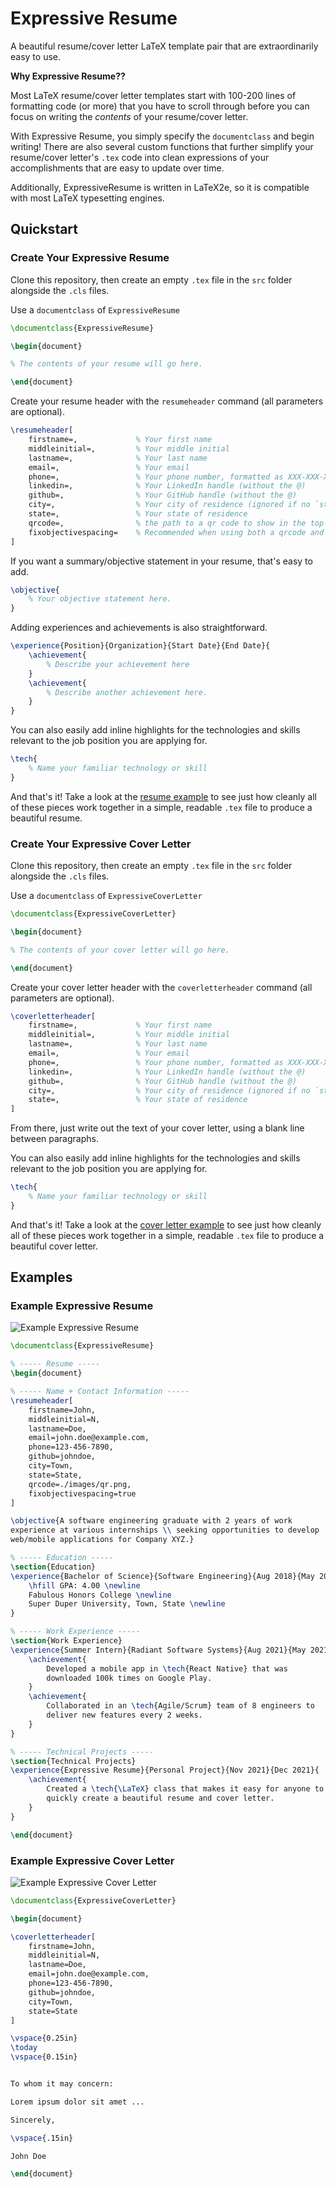 # Expressive Resume

A beautiful resume/cover letter LaTeX template pair that are extraordinarily easy to use.

**Why Expressive Resume??**

Most LaTeX resume/cover letter templates start with 100-200 lines of
formatting code (or more) that you have to scroll through before you
can focus on writing the _contents_ of your resume/cover letter.

With Expressive Resume, you simply specify the `documentclass` and
begin writing! There are also several custom functions that further
simplify your resume/cover letter's `.tex` code into clean expressions
of your accomplishments that are easy to update over time.

Additionally, ExpressiveResume is written in LaTeX2e, so it is
compatible with most LaTeX typesetting engines.

## Quickstart

### Create Your Expressive Resume

Clone this repository, then create an empty `.tex` file in the `src`
folder alongside the `.cls` files.

Use a `documentclass` of `ExpressiveResume`
```tex
\documentclass{ExpressiveResume}

\begin{document}

% The contents of your resume will go here.

\end{document}
```

Create your resume header with the `resumeheader` command (all
parameters are optional).

```tex
\resumeheader[
    firstname=,             % Your first name
    middleinitial=,         % Your middle initial
    lastname=,              % Your last name
    email=,                 % Your email
    phone=,                 % Your phone number, formatted as XXX-XXX-XXXX
    linkedin=,              % Your LinkedIn handle (without the @)
    github=,                % Your GitHub handle (without the @)
    city=,                  % Your city of residence (ignored if no `state` is given)
    state=,                 % Your state of residence
    qrcode=,                % the path to a qr code to show in the top right corner
    fixobjectivespacing=    % Recommended when using both a qrcode and an `objective`
]
```

If you want a summary/objective statement in your resume, that's easy
to add.

```tex
\objective{
    % Your objective statement here.
}
```

Adding experiences and achievements is also straightforward.
```tex
\experience{Position}{Organization}{Start Date}{End Date}{
    \achievement{
        % Describe your achievement here
    }
    \achievement{
        % Describe another achievement here.
    }
}
```

You can also easily add inline highlights for the technologies and
skills relevant to the job position you are applying for.

```tex
\tech{
    % Name your familiar technology or skill
}
```

And that's it! Take a look at the [resume
example](#example-expressive-resume) to see just how cleanly all
of these pieces work together in a simple, readable `.tex` file to
produce a beautiful resume.

### Create Your Expressive Cover Letter

Clone this repository, then create an empty `.tex` file in the `src`
folder alongside the `.cls` files.

Use a `documentclass` of `ExpressiveCoverLetter`
```tex
\documentclass{ExpressiveCoverLetter}

\begin{document}

% The contents of your cover letter will go here.

\end{document}
```

Create your cover letter header with the `coverletterheader` command
(all parameters are optional).

```tex
\coverletterheader[
    firstname=,             % Your first name
    middleinitial=,         % Your middle initial
    lastname=,              % Your last name
    email=,                 % Your email
    phone=,                 % Your phone number, formatted as XXX-XXX-XXXX
    linkedin=,              % Your LinkedIn handle (without the @)
    github=,                % Your GitHub handle (without the @)
    city=,                  % Your city of residence (ignored if no `state` is given)
    state=,                 % Your state of residence
]
```

From there, just write out the text of your cover letter, using a blank
line between paragraphs.

You can also easily add inline highlights for the technologies and
skills relevant to the job position you are applying for.

```tex
\tech{
    % Name your familiar technology or skill
}
```

And that's it! Take a look at the [cover letter
example](#example-expressive-cover-letter) to see just how cleanly all
of these pieces work together in a simple, readable `.tex` file to
produce a beautiful cover letter.

## Examples
### Example Expressive Resume
![Example Expressive Resume](./examples/resume.png) 

```tex
\documentclass{ExpressiveResume}

% ----- Resume -----
\begin{document}

% ----- Name + Contact Information -----
\resumeheader[
    firstname=John,
    middleinitial=N,
    lastname=Doe,
    email=john.doe@example.com,
    phone=123-456-7890,
    github=johndoe,
    city=Town,
    state=State,
    qrcode=./images/qr.png,
    fixobjectivespacing=true
]

\objective{A software engineering graduate with 2 years of work
experience at various internships \\ seeking opportunities to develop
web/mobile applications for Company XYZ.}

% ----- Education -----
\section{Education}
\experience{Bachelor of Science}{Software Engineering}{Aug 2018}{May 2022}{
    \hfill GPA: 4.00 \newline
    Fabulous Honors College \newline
    Super Duper University, Town, State \newline
}

% ----- Work Experience -----
\section{Work Experience}
\experience{Summer Intern}{Radiant Software Systems}{Aug 2021}{May 2021}{
    \achievement{   
        Developed a mobile app in \tech{React Native} that was
        downloaded 100k times on Google Play.
    }
    \achievement{
        Collaborated in an \tech{Agile/Scrum} team of 8 engineers to
        deliver new features every 2 weeks.
    }
}

% ----- Technical Projects -----
\section{Technical Projects}
\experience{Expressive Resume}{Personal Project}{Nov 2021}{Dec 2021}{
    \achievement{
        Created a \tech{\LaTeX} class that makes it easy for anyone to
        quickly create a beautiful resume and cover letter.
    }
}

\end{document}
```

### Example Expressive Cover Letter
![Example Expressive Cover Letter](./examples/cover_letter.png)

```tex
\documentclass{ExpressiveCoverLetter}

\begin{document}

\coverletterheader[
    firstname=John,
    middleinitial=N,
    lastname=Doe,
    email=john.doe@example.com,
    phone=123-456-7890,
    github=johndoe,
    city=Town,
    state=State
]

\vspace{0.25in}
\today
\vspace{0.15in}


To whom it may concern:

Lorem ipsum dolor sit amet ...

Sincerely,

\vspace{.15in}

John Doe

\end{document}
```

